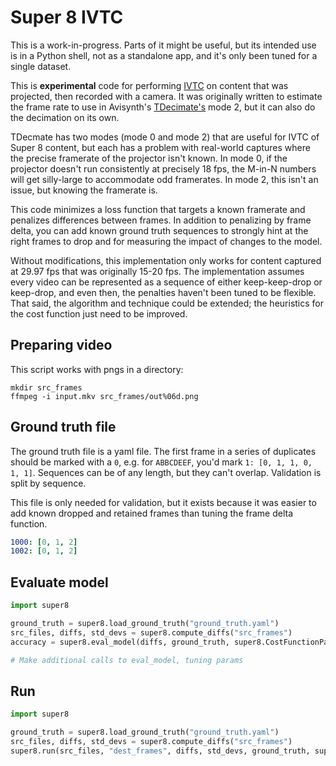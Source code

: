 # Super 8 IVTC
This is a work-in-progress. Parts of it might be useful, but its intended use is in a Python shell, not as a standalone app,
and it's only been tuned for a single dataset.

This is **experimental** code for performing [IVTC](https://en.wikipedia.org/wiki/Telecine)
on content that was projected, then recorded with a camera. It was originally
written to estimate the frame rate to use in Avisynth's [TDecimate's](http://avisynth.nl/index.php/TIVTC/TDecimate)
mode 2, but it can also do the decimation on its own.

TDecmate has two modes (mode 0 and mode 2) that are useful for IVTC of Super 8 content, but each
has a problem with real-world captures where the precise framerate of the projector
isn't known. In mode 0, if the projector doesn't run consistently at precisely
18 fps, the M-in-N numbers will get silly-large to accommodate odd framerates. In mode 2,
this isn't an issue, but knowing the framerate is.

This code minimizes a loss function that targets a known framerate and penalizes
differences between frames. In addition to penalizing by frame delta, you can add known
ground truth sequences to strongly hint at the right frames to drop and for measuring the
impact of changes to the model.

Without modifications, this implementation only works for content captured at 29.97 fps that was
originally 15-20 fps. The implementation assumes every video can be represented as a sequence of
either keep-keep-drop or keep-drop, and even then, the penalties haven't been tuned to be flexible.
That said, the algorithm and technique could be extended; the heuristics for the cost function just
need to be improved.

## Preparing video

This script works with pngs in a directory:

```shell script
mkdir src_frames
ffmpeg -i input.mkv src_frames/out%06d.png
```
 
## Ground truth file

The ground truth file is a yaml file. The first frame in a series of duplicates should be marked with
a `0`, e.g. for `ABBCDEEF`, you'd mark `1: [0, 1, 1, 0, 1, 1]`. Sequences can be of any length, but
they can't overlap. Validation is split by sequence.

This file is only needed for validation, but it exists because it was easier to add known dropped and
retained frames than tuning the frame delta function.

```yaml
1000: [0, 1, 2]
1002: [0, 1, 2]
```

## Evaluate model

```python
import super8

ground_truth = super8.load_ground_truth("ground_truth.yaml")
src_files, diffs, std_devs = super8.compute_diffs("src_frames")
accuracy = super8.eval_model(diffs, ground_truth, super8.CostFunctionParams())

# Make additional calls to eval_model, tuning params
```

## Run

```python
import super8

ground_truth = super8.load_ground_truth("ground_truth.yaml")
src_files, diffs, std_devs = super8.compute_diffs("src_frames")
super8.run(src_files, "dest_frames", diffs, std_devs, ground_truth, super8.CostFunctionParams())
```
